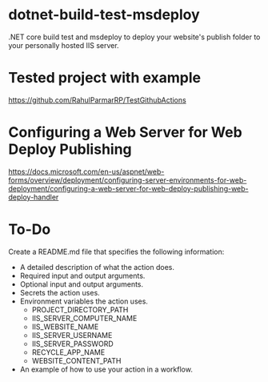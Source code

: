 # dotnet-build-test-msdeploy
.NET core build test and msdeploy to deploy your website's publish folder to your personally hosted IIS server.

# Tested project with example
https://github.com/RahulParmarRP/TestGithubActions

# Configuring a Web Server for Web Deploy Publishing
https://docs.microsoft.com/en-us/aspnet/web-forms/overview/deployment/configuring-server-environments-for-web-deployment/configuring-a-web-server-for-web-deploy-publishing-web-deploy-handler


# To-Do

Create a README.md file that specifies the following information:

- A detailed description of what the action does.
- Required input and output arguments.
- Optional input and output arguments.
- Secrets the action uses.
- Environment variables the action uses.
    - PROJECT_DIRECTORY_PATH
    - IIS_SERVER_COMPUTER_NAME         
    - IIS_WEBSITE_NAME      
    - IIS_SERVER_USERNAME       
    - IIS_SERVER_PASSWORD       
    - RECYCLE_APP_NAME      
    - WEBSITE_CONTENT_PATH           
- An example of how to use your action in a workflow.
